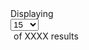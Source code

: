 <div class="filter-display grid-row" style="align-items: baseline; padding-block: 2rem;">
  <div class="grid-col-2">Displaying </div>
  <div class="grid-col-2">
    <div class="usa-combo-box">
      <select class="usa-select" name="view" id="view">
        <option value=15>15</option>
        <option value=15>50</option>
        <option value=15>100</option>
      </select>
    </div>
  </div>
  <div class="grid-col" style="padding-left: 5px;">of XXXX results</div>
</div>